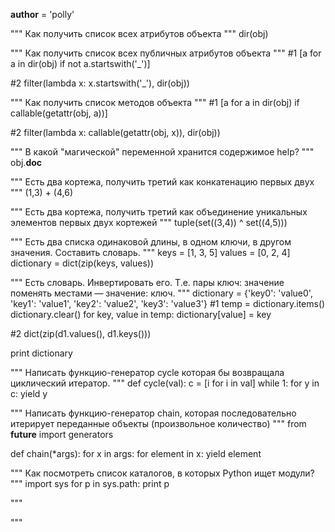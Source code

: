 __author__ = 'polly'

"""
Как получить список всех атрибутов объекта
"""
dir(obj)


"""
Как получить список всех публичных атрибутов объекта
"""
#1
[a for a in dir(obj) if not a.startswith('_')]


#2
filter(lambda x: x.startswith('_'), dir(obj))


"""
Как получить список методов объекта
"""
#1
[a for a in dir(obj) if callable(getattr(obj, a))]


#2
filter(lambda x: callable(getattr(obj, x)), dir(obj))


"""
В какой "магической" переменной хранится содержимое help?
"""
obj.__doc__


"""
Есть два кортежа, получить третий как конкатенацию первых двух
"""
(1,3) + (4,6)


"""
Есть два кортежа, получить третий как объединение уникальных элементов первых двух кортежей
"""
tuple(set((3,4)) ^ set((4,5)))


"""
Есть два списка одинаковой длины, в одном ключи, в другом значения. Составить словарь.
"""
keys = [1, 3, 5]
values = [0, 2, 4]
dictionary = dict(zip(keys, values))


"""
Есть словарь. Инвертировать его. Т.е. пары ключ: значение поменять местами — значение: ключ.
"""
dictionary = {'key0': 'value0', 'key1': 'value1', 'key2': 'value2', 'key3': 'value3'}
#1
temp = dictionary.items()
dictionary.clear()
for key, value in temp:
    dictionary[value] = key

#2
dict(zip(d1.values(), d1.keys()))

print dictionary


"""
Написать функцию-генератор cycle которая бы возвращала циклический итератор.
"""
def cycle(val):
    c = [i for i in val]
    while 1:
        for y in c:
            yield y


"""
Написать функцию-генератор chain, которая последовательно итерирует переданные объекты (произвольное количество)
"""
from __future__ import generators

def chain(*args):
    for x in args:
        for element in x:
            yield element
            
            
"""
Как посмотреть список каталогов, в которых Python ищет модули?
"""
import sys
for p in sys.path:
    print p


"""

"""
